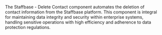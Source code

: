 The Staffbase - Delete Contact component automates the deletion of contact information from the Staffbase platform. This component is integral for maintaining data integrity and security within enterprise systems, handling sensitive operations with high efficiency and adherence to data protection regulations.

